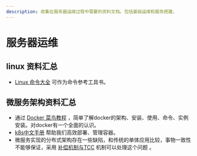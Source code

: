 ```yaml
---
description: 收集在服务器运维过程中需要的资料文档。包括基础运维和服务搭建。
---
```


# 服务器运维

## linux 资料汇总

* [Linux 命令大全](https://www.runoob.com/linux/linux-command-manual.html) 可作为命令参考工具书。

## 微服务架构资料汇总

* 通过 [Docker 菜鸟教程](https://www.runoob.com/docker/docker-tutorial.html) ，简单了解docker的架构、安装、使用、命令、实例安装。对docker有一个全面的认识。
* [k8s中文手册](http://docs.kubernetes.org.cn) 帮助我们高效部署、管理容器。
* 微服务实现的分布式架构存在一些缺陷，和传统的单体应用比较，事物一致性不能够保证，采用 [补偿机制与TCC](https://blog.csdn.net/qq_16681279/article/details/78195417) 机制可以处理这个问题 。


